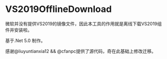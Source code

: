 # VS2019OfflineDownload

微软并没有提供VS2019的镜像文件，因此本工具的作用就是离线下载VS2019组件并安装啦。

基于.Net 5.0 制作。

感谢@liuyuntianxia12 && @cfanpc提供了源代码，奇在此基础上修改迁移。
